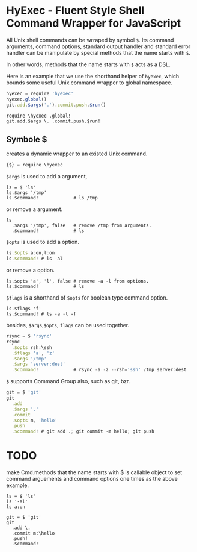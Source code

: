 # HyExec - Fluent Style Shell Command Wrapper for JavaScript

All Unix shell commands can be wrraped by symbol `$`. Its command arguments,
command options, standard output handler and standard error handler can be
manipulate by special methods that the name starts with `$`.

In other words, methods that the name starts with `$` acts as a DSL.

Here is an example that we use the shorthand helper of `hyexec`, which bounds
some useful Unix command wrapper to global namespace.

```JavaScript
hyexec = require 'hyexec'
hyexec.global()
git.add.$args('.').commit.push.$run()
```

```LiveScript
require \hyexec .global!
git.add.$args \. .commit.push.$run!
```

## Symbole $

creates a dynamic wrapper to an existed Unix command.

```javascript
{$} = require \hyexec
```

`$args` is used to add a argument,

```
ls = $ 'ls'
ls.$args '/tmp'
ls.$command!             # ls /tmp
```

or remove a argument.

```
ls
  .$args '/tmp', false   # remove /tmp from arguments.
  .$command!             # ls
```

`$opts` is used to add a option.

```JavaScript
ls.$opts a:on,l:on
ls.$command! # ls -al
```

or remove a option.

```
ls.$opts 'a', 'l', false # remove -a -l from options.
ls.$command!             # ls
```

`$flags` is a shorthand of `$opts` for boolean type command option.

```
ls.$flags 'f'
ls.$command! # ls -a -l -f
```

besides, `$args`,`$opts`, `flags` can be used together.

```javascript
rsync = $ 'rsync'
rsync
  .$opts rsh:\ssh
  .$flags 'a', 'z'
  .$args '/tmp'
  .$args 'server:dest'
  .$command!             # rsync -a -z --rsh='ssh' /tmp server:dest
```

`$` supports Command Group also, such as git, bzr.

```javascript
git = $ 'git'
git
  .add
  .$args '.'
  .commit
  .$opts m, 'hello'
  .push
  .$command! # git add .; git commit -m hello; git push
```

# TODO

make Cmd.methods that the name starts with $ is callable object to set
command arguements and command options one times as the above example.

```
ls = $ 'ls'
ls '-al'
ls a:on

git = $ 'git'
git
  .add \.
  .commit m:\hello
  .push!
  .$command!
```
